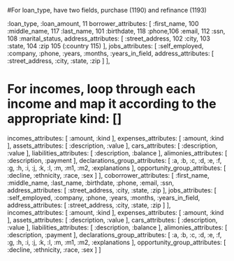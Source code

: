 #For loan_type, have two fields, purchase (1190) and refinance (1193)

:loan_type,
:loan_amount, 11
borrower_attributes: [
  :first_name, 100
  :middle_name, 117
  :last_name, 101
  :birthdate, 118
  :phone,106
  :email, 112
  :ssn, 108
  :marital_status,
  address_attributes: [
    :street_address, 102
    :city, 103
    :state, 104
    :zip 105
    (:country 115)
  ],
  jobs_attributes: [
    :self_employed,
    :company,
    :phone,
    :years,
    :months,
    :years_in_field,
    address_attributes: [
      :street_address,
      :city,
      :state,
      :zip
    ]
  ],
  # For incomes, loop through each income and map it according to the appropriate kind: []
  incomes_attributes: [
    :amount,
    :kind
  ],
  expenses_attributes: [
    :amount,
    :kind
  ],
  assets_attributes: [
    :description,
    :value
  ],
  cars_attributes: [
    :description,
    :value
  ],
  liabilities_attributes: [
    :description,
    :balance
  ],
  alimonies_attributes: [
    :description,
    :payment
  ],
  declarations_group_attributes: [
    :a, :b, :c, :d, :e, :f, :g, :h, :i, :j, :k, :l, :m, :m1, :m2, :explanations
  ],
  opportunity_group_attributes: [
    :decline,
    :ethnicity,
    :race,
    :sex
  ]
],
coborrower_attributes: [
  :first_name,
  :middle_name,
  :last_name,
  :birthdate,
  :phone,
  :email,
  :ssn,
  address_attributes: [
    :street_address,
    :city,
    :state,
    :zip
  ],
  jobs_attributes: [
    :self_employed,
    :company,
    :phone,
    :years,
    :months,
    :years_in_field,
    address_attributes: [
      :street_address,
      :city,
      :state,
      :zip
    ]
  ],
  incomes_attributes: [
    :amount,
    :kind
  ],
  expenses_attributes: [
    :amount,
    :kind
  ],
  assets_attributes: [
    :description,
    :value
  ],
  cars_attributes: [
    :description,
    :value
  ],
  liabilities_attributes: [
    :description,
    :balance
  ],
  alimonies_attributes: [
    :description,
    :payment
  ],
  declarations_group_attributes: [
    :a, :b, :c, :d, :e, :f, :g, :h, :i, :j, :k, :l, :m, :m1, :m2, :explanations
  ],
  opportunity_group_attributes: [
    :decline,
    :ethnicity,
    :race,
    :sex
  ]
]
